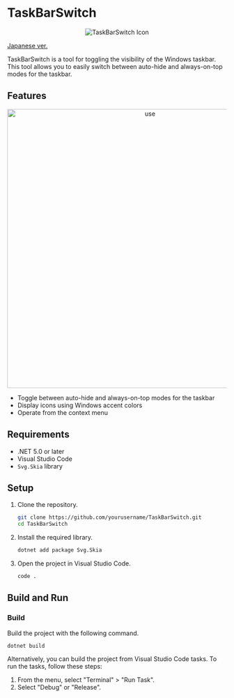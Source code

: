 # TaskBarSwitch

<p align="center">
  <img src="./TaskBarSwitch/asset/icon.ico" alt="TaskBarSwitch Icon">
</p>

[Japanese ver.](README.md)

TaskBarSwitch is a tool for toggling the visibility of the Windows taskbar. This tool allows you to easily switch between auto-hide and always-on-top modes for the taskbar.

## Features

<p align="center">
  <img src="./doc/img/use.gif" alt="use" width="640">
</p>

- Toggle between auto-hide and always-on-top modes for the taskbar
- Display icons using Windows accent colors
- Operate from the context menu

## Requirements

- .NET 5.0 or later
- Visual Studio Code
- `Svg.Skia` library

## Setup

1. Clone the repository.

    ```sh
    git clone https://github.com/yourusername/TaskBarSwitch.git
    cd TaskBarSwitch
    ```

2. Install the required library.

    ```sh
    dotnet add package Svg.Skia
    ```

3. Open the project in Visual Studio Code.

    ```sh
    code .
    ```

## Build and Run

### Build

Build the project with the following command.

```sh
dotnet build
```

Alternatively, you can build the project from Visual Studio Code tasks. To run the tasks, follow these steps:

1. From the menu, select "Terminal" > "Run Task".
2. Select "Debug" or "Release".